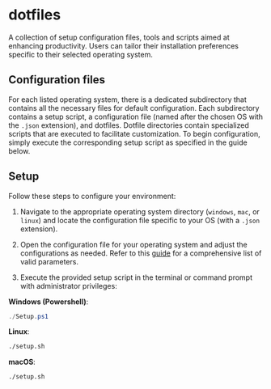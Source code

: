 # dotfiles

A collection of setup configuration files, tools and scripts aimed at enhancing productivity. Users can tailor their installation preferences specific to their selected operating system.

## Configuration files

For each listed operating system, there is a dedicated subdirectory that contains all the necessary files for default configuration. Each subdirectory contains a setup script, a configuration file (named after the chosen OS with the `.json` extension), and dotfiles. Dotfile directories contain specialized scripts that are executed to facilitate customization. To begin configuration, simply execute the corresponding setup script as specified in the guide below.

## Setup

Follow these steps to configure your environment:

1. Navigate to the appropriate operating system directory (`windows`, `mac`, or `linux`) and locate the configuration file specific to your OS (with a `.json` extension).

2. Open the configuration file for your operating system and adjust the configurations as needed. Refer to this [guide](https://github.com/soIipsis/dotfiles/blob/main/valid_parameters.md) for a comprehensive list of valid parameters.

3. Execute the provided setup script in the terminal or command prompt with administrator privileges:

**Windows (Powershell)**:

```powershell
./Setup.ps1
```

**Linux**:

```bash
./setup.sh
```

**macOS**:

```bash
./setup.sh
```
